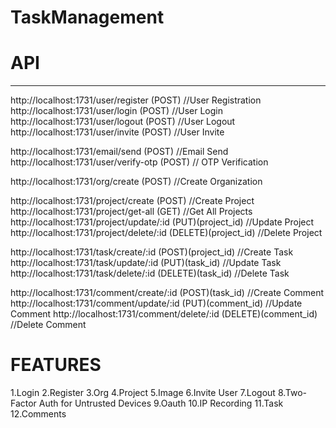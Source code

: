 # TaskManagement

# API
---------------------------------------
http://localhost:1731/user/register (POST) //User Registration
http://localhost:1731/user/login (POST) //User Login
http://localhost:1731/user/logout (POST) //User Logout
http://localhost:1731/user/invite (POST) //User Invite

http://localhost:1731/email/send (POST) //Email Send
http://localhost:1731/user/verify-otp (POST) // OTP Verification

http://localhost:1731/org/create (POST) //Create Organization

http://localhost:1731/project/create (POST) //Create Project
http://localhost:1731/project/get-all (GET) //Get All Projects
http://localhost:1731/project/update/:id (PUT)(project_id) //Update Project
http://localhost:1731/project/delete/:id (DELETE)(project_id) //Delete Project

http://localhost:1731/task/create/:id (POST)(project_id) //Create Task
http://localhost:1731/task/update/:id (PUT)(task_id) //Update Task
http://localhost:1731/task/delete/:id (DELETE)(task_id) //Delete Task

http://localhost:1731/comment/create/:id (POST)(task_id) //Create Comment
http://localhost:1731/comment/update/:id (PUT)(comment_id) //Update Comment
http://localhost:1731/comment/delete/:id (DELETE)(comment_id) //Delete Comment


# FEATURES

1.Login
2.Register
3.Org
4.Project
5.Image
6.Invite User
7.Logout
8.Two-Factor Auth for Untrusted Devices
9.Oauth
10.IP Recording
11.Task
12.Comments
